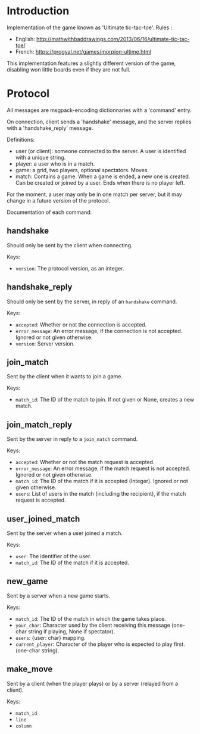 Introduction
============

Implementation of the game known as 'Ultimate tic-tac-toe'.
Rules :
* English: http://mathwithbaddrawings.com/2013/06/16/ultimate-tic-tac-toe/
* French: https://progval.net/games/morpion-ultime.html

This implementation features a slightly different version of the game,
disabling won little boards even if they are not full.

Protocol
========

All messages are msgpack-encoding dictionnaries with a 'command' entry.

On connection, client sends a 'handshake' message, and the server replies
with a 'handshake\_reply' message.

Definitions:

* user (or client): someone connected to the server. A user is identified
  with a unique string.
* player: a user who is in a match.
* game: a grid, two players, optional spectators. Moves.
* match: Contains a game. When a game is ended, a new one is created.
  Can be created or joined by a user. Ends when there is no player left.

For the moment, a user may only be in one match per server, but it may
change in a future version of the protocol.

Documentation of each command:

handshake
---------

Should only be sent by the client when connecting.

Keys:
* `version`: The protocol version, as an integer.

handshake\_reply
----------------

Should only be sent by the server, in reply of an `handshake` command.

Keys:
* `accepted`: Whether or not the connection is accepted.
* `error_message`: An error message, if the connection is not accepted.
  Ignored or not given otherwise.
* `version`: Server version.

join\_match
----------

Sent by the client when it wants to join a game.

Keys:
* `match_id`: The ID of the match to join. If not given or None,
  creates a new match.

join\_match\_reply
-----------------

Sent by the server in reply to a `join_match` command.

Keys:
* `accepted`: Whether or not the match request is accepted.
* `error_message`: An error message, if the match request is not accepted.
  Ignored or not given otherwise.
* `match_id`: The ID of the match if it is accepted (Integer).
  Ignored or not given otherwise.
* `users`: List of users in the match (including the recipient), if the
  match request is accepted.

user\_joined\_match
-------------------

Sent by the server when a user joined a match.

Keys:
* `user`: The identifier of the user.
* `match_id`: The ID of the match if it is accepted.

new\_game
---------

Sent by a server when a new game starts.

Keys:
* `match_id`: The ID of the match in which the game takes place.
* `your_char`: Character used by the client receiving this message
  (one-char string if playing, None if spectator).
* `users`: {user: char} mapping.
* `current_player`: Character of the player who is expected to play first.
  (one-char string).

make\_move
----------

Sent by a client (when the player plays) or by a server (relayed from a
client).

Keys:
* `match_id`
* `line`
* `column`
